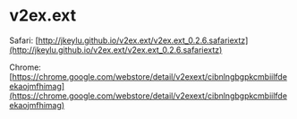 v2ex.ext
========

Safari: [http://jkeylu.github.io/v2ex.ext/v2ex.ext_0.2.6.safariextz](http://jkeylu.github.io/v2ex.ext/v2ex.ext_0.2.6.safariextz)

Chrome: [https://chrome.google.com/webstore/detail/v2exext/cibnlngbgpkcmbiilfdeekaojmfhimag](https://chrome.google.com/webstore/detail/v2exext/cibnlngbgpkcmbiilfdeekaojmfhimag)
